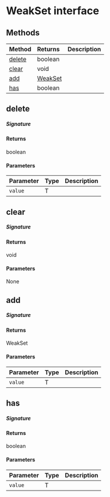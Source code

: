 # WeakSet<T> interface













## Methods

| Method	   |  Returns	| Description|
|:-------------|:-------|:-----------|
|[delete](#delete~52411)      | boolean |  |
|[clear](#clear~83955)      | void |  |
|[add](#add~27296)      | [WeakSet<T>](WeakSet.md) |  |
|[has](#has~48624)      | boolean |  |



## delete



##### Signature

#### Returns
boolean

#### Parameters


| Parameter	   | Type    | Description |
|:-------------|:---------------|:------------|
| `value`    | T |  |


## clear



##### Signature

#### Returns
void

#### Parameters
None


## add



##### Signature

#### Returns
WeakSet<T>

#### Parameters


| Parameter	   | Type    | Description |
|:-------------|:---------------|:------------|
| `value`    | T |  |


## has



##### Signature

#### Returns
boolean

#### Parameters


| Parameter	   | Type    | Description |
|:-------------|:---------------|:------------|
| `value`    | T |  |


